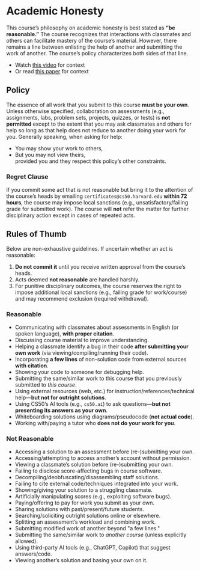 # Academic Honesty

This course’s philosophy on academic honesty is best stated as **“be reasonable.”** The course recognizes that interactions with classmates and others can facilitate mastery of the course’s material. However, there remains a line between enlisting the help of another and submitting the work of another. The course’s policy characterizes both sides of that line.  

- Watch [this video]() for context  
- Or read [this paper]() for context  

## Policy  
The essence of all work that you submit to this course **must be your own**. Unless otherwise specified, collaboration on assessments (e.g., assignments, labs, problem sets, projects, quizzes, or tests) is **not permitted** except to the extent that you may ask classmates and others for help so long as that help does not reduce to another doing your work for you. Generally speaking, when asking for help:  
- You may show your work to others,  
- But you may not view theirs,  
provided you and they respect this policy’s other constraints.  

### Regret Clause  
If you commit some act that is not reasonable but bring it to the attention of the course’s heads by emailing `certificates@cs50.harvard.edu` **within 72 hours**, the course may impose local sanctions (e.g., unsatisfactory/failing grade for submitted work). The course will **not** refer the matter for further disciplinary action except in cases of repeated acts.  

## Rules of Thumb  
Below are non-exhaustive guidelines. If uncertain whether an act is reasonable:  
1. **Do not commit it** until you receive written approval from the course’s heads.  
2. Acts deemed **not reasonable** are handled harshly.  
3. For punitive disciplinary outcomes, the course reserves the right to impose additional local sanctions (e.g., failing grade for work/course) and may recommend exclusion (required withdrawal).  

### Reasonable  
- Communicating with classmates about assessments in English (or spoken language), **with proper citation**.  
- Discussing course material to improve understanding.  
- Helping a classmate identify a bug in their code **after submitting your own work** (via viewing/compiling/running their code).  
- Incorporating **a few lines** of non-solution code from external sources **with citation**.  
- Showing your code to someone for debugging help.  
- Submitting the same/similar work to this course that you previously submitted to *this course*.  
- Using external resources (web, etc.) for instruction/references/technical help—**but not for outright solutions**.  
- Using CS50’s AI tools (e.g., `cs50.ai`) to ask questions—**but not presenting its answers as your own**.  
- Whiteboarding solutions using diagrams/pseudocode (**not actual code**).  
- Working with/paying a tutor who **does not do your work for you**.  

### Not Reasonable  
- Accessing a solution to an assessment before (re-)submitting your own.  
- Accessing/attempting to access another’s account without permission.  
- Viewing a classmate’s solution before (re-)submitting your own.  
- Failing to disclose score-affecting bugs in course software.  
- Decompiling/deobfuscating/disassembling staff solutions.  
- Failing to cite external code/techniques integrated into your work.  
- Showing/giving your solution to a struggling classmate.  
- Artificially manipulating scores (e.g., exploiting software bugs).  
- Paying/offering to pay for work you submit as your own.  
- Sharing solutions with past/present/future students.  
- Searching/soliciting outright solutions online or elsewhere.  
- Splitting an assessment’s workload and combining work.  
- Submitting modified work of another beyond "a few lines."  
- Submitting the same/similar work to *another course* (unless explicitly allowed).  
- Using third-party AI tools (e.g., ChatGPT, Copilot) that suggest answers/code.  
- Viewing another’s solution and basing your own on it.  
